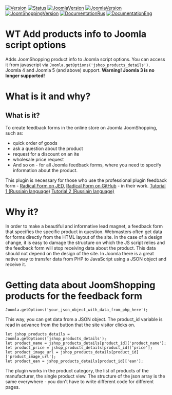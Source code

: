[![Version](https://img.shields.io/badge/Version-2.0.0-blue.svg)](https://web-tolk.ru/en/dev/joomla-plugins/wt-add-products-info-to-joomla-script-options.html?utm_source=github) [![Status](https://img.shields.io/badge/Status-stable-green.svg)]() [![JoomlaVersion](https://img.shields.io/badge/Joomla-4.x-orange.svg)]() [![JoomlaVersion](https://img.shields.io/badge/Joomla-5.x-orange.svg)]() [![JoomShoppingVersion](https://img.shields.io/badge/JoomShopping-5.x-important.svg)]() [![DocumentationRus](https://img.shields.io/badge/Documentation-rus-blue.svg)](https://web-tolk.ru/dev/joomla-plugins/wt-add-products-info-to-joomla-script-options.html?utm_source=github) [![DocumentationEng](https://img.shields.io/badge/Documentation-eng-blueviolet.svg)](https://web-tolk.ru/en/dev/joomla-plugins/wt-add-products-info-to-joomla-script-options.html?utm_source=github)
# WT Add products info to Joomla script options
Adds JoomShopping product info to Joomla script options. You can access it from javascript via `Joomla.getOptions('jshop_products_details').` Joomla 4 and Joomla 5 (and above) support. **Warning! Joomla 3 is no longer supported!**

# What is it and why?
## What is it?
To create feedback forms in the online store on Joomla JoomShopping, such as:
- quick order of goods
- ask a question about the product
- request for a discount on an ite
- wholesale price request
- And so on - for all Joomla feedback forms, where you need to specify information about the product.

This plugin is necessary for those who use the professional plugin feedback form - [Radical Form on JED](https://extensions.joomla.org/extension/radicalform/), [Radical Form on GitHub](https://github.com/Delo-Design/radicalform) - in their work. 
[Tutorial 1 (Russiain language)](https://web-tolk.ru/blog/razrabotka-form-obratnoj-svyazi-dlya-magazinov-na-joomla-3?utm_source=github)
[Tutorial 2 (Russiain language)](https://web-tolk.ru/blog/integratsiya-form-obratnoj-svyazi-i-bitriks24-na-sajte-joomla?utm_source=github)

# Why it?
In order to make a beautiful and informative lead magnet, a feedback form that specifies the specific product in question.
Webmasters often get data for forms directly from the HTML layout of the site. In the case of a design change, it is easy to damage the structure on which the JS script relies and the feedback form will stop receiving data about the product.
This data should not depend on the design of the site. In Joomla there is a great native way to transfer data from PHP to JavaScript using a JSON object and receive it.
# Getting data about JoomShopping products for the feedback form

`Joomla.getOptions('your_json_object_with_data_from_php_here');`

This way, you can get data from a JSON object. The product_id variable is read in advance from the button that the site visitor clicks on.
```
let jshop_products_details = Joomla.getOptions('jshop_products_details');
let product_name = jshop_products_details[product_id]['product_name'];
let product_price = jshop_products_details[product_id]['price'];
let product_image_url = jshop_products_details[product_id]['product_image_url'];
let product_ean = jshop_products_details[product_id]['ean'];
```

The plugin works in the product category, the list of products of the manufacturer, the single product view. The structure of the json array is the same everywhere - you don't have to write different code for different pages.
